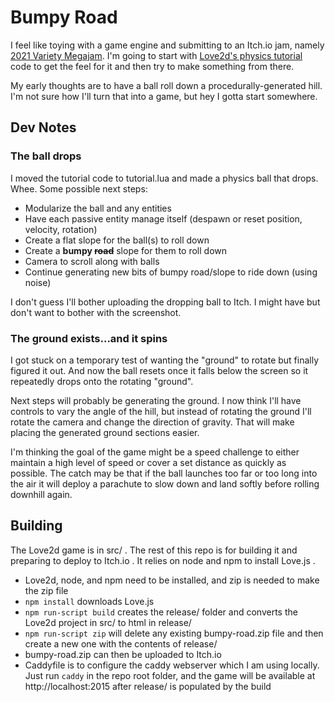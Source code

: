 # Bumpy Road

I feel like toying with a game engine and submitting to an Itch.io jam, namely [2021 Variety Megajam](https://itch.io/jam/variety-megajam-2021). I'm going to start with [Love2d's physics tutorial](https://love2d.org/wiki/Tutorial:Physics) code to get the feel for it and then try to make something from there.

My early thoughts are to have a ball roll down a procedurally-generated hill. I'm not sure how I'll turn that into a game, but hey I gotta start somewhere.

## Dev Notes

### The ball drops

I moved the tutorial code to tutorial.lua and made a physics ball that drops. Whee. Some possible next steps:

- Modularize the ball and any entities
- Have each passive entity manage itself (despawn or reset position, velocity, rotation)
- Create a flat slope for the ball(s) to roll down
- Create a **bumpy ~~road~~** slope for them to roll down
- Camera to scroll along with balls
- Continue generating new bits of bumpy road/slope to ride down (using noise)

I don't guess I'll bother uploading the dropping ball to Itch. I might have but don't want to bother with the screenshot.

### The ground exists...and it spins

I got stuck on a temporary test of wanting the "ground" to rotate but finally figured it out. And now the ball resets once it falls below the screen so it repeatedly drops onto the rotating "ground".

Next steps will probably be generating the ground. I now think I'll have controls to vary the angle of the hill, but instead of rotating the ground I'll rotate the camera and change the direction of gravity. That will make placing the generated ground sections easier.

I'm thinking the goal of the game might be a speed challenge to either maintain a high level of speed or cover a set distance as quickly as possible. The catch may be that if the ball launches too far or too long into the air it will deploy a parachute to slow down and land softly before rolling downhill again.

## Building

The Love2d game is in src/ . The rest of this repo is for building it and preparing to deploy to Itch.io . It relies on node and npm to install Love.js .

- Love2d, node, and npm need to be installed, and zip is needed to make the zip file
- `npm install` downloads Love.js
- `npm run-script build` creates the release/ folder and converts the Love2d project in src/ to html in release/
- `npm run-script zip` will delete any existing bumpy-road.zip file and then create a new one with the contents of release/
- bumpy-road.zip can then be uploaded to Itch.io
- Caddyfile is to configure the caddy webserver which I am using locally. Just run `caddy` in the repo root folder, and the game will be available at http://localhost:2015 after release/ is populated by the build
